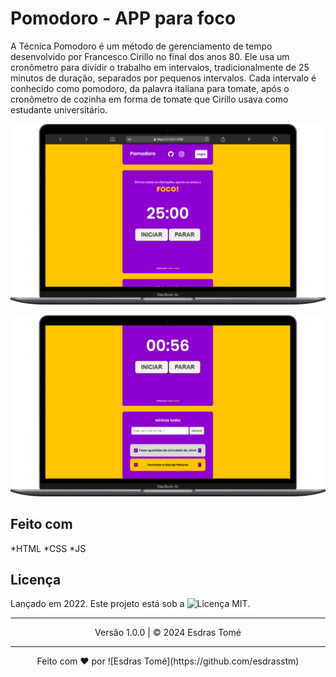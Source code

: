 # Pomodoro - APP para foco
 A Técnica Pomodoro é um método de gerenciamento de tempo desenvolvido por Francesco Cirillo no final dos anos 80. Ele usa um cronômetro para dividir o trabalho em intervalos, tradicionalmente de 25 minutos de duração, separados por pequenos intervalos. Cada intervalo é conhecido como pomodoro, da palavra italiana para tomate, após o cronômetro de cozinha em forma de tomate que Cirillo usava como estudante universitário.

![Demonstracao-do-Projeto](/assets/mockup-projeto.png)

![Demonstracao-do-Projeto](/assets/mockup-projeto2.png)

## Feito com

*HTML
*CSS
*JS

## Licença

Lançado em 2022. Este projeto está sob a ![Licença MIT](/LICENSE).

---

<center>Versão 1.0.0 | © 2024 Esdras Tomé</center>

---

<center>Feito com ❤ por ![Esdras Tomé](https://github.com/esdrasstm)</center>